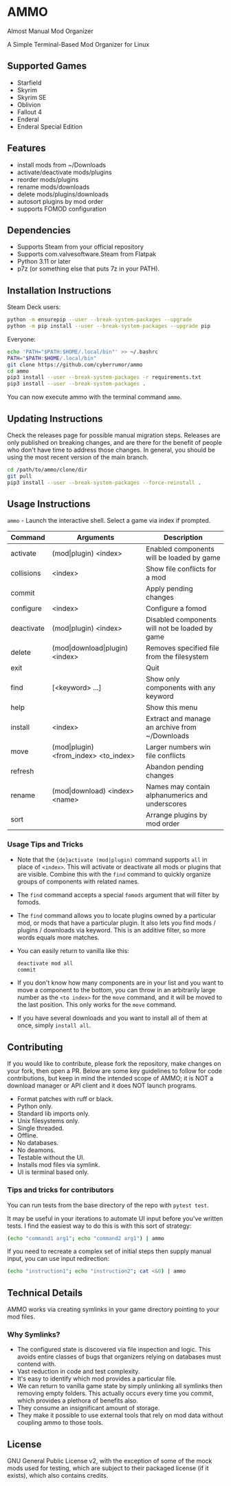 # AMMO

Almost Manual Mod Organizer

A Simple Terminal-Based Mod Organizer for Linux

## Supported Games

- Starfield
- Skyrim
- Skyrim SE
- Oblivion
- Fallout 4
- Enderal
- Enderal Special Edition

## Features

- install mods from ~/Downloads
- activate/deactivate mods/plugins
- reorder mods/plugins
- rename mods/downloads
- delete mods/plugins/downloads
- autosort plugins by mod order
- supports FOMOD configuration

## Dependencies

- Supports Steam from your official repository
- Supports com.valvesoftware.Steam from Flatpak
- Python 3.11 or later
- p7z (or something else that puts 7z in your PATH).

## Installation Instructions

Steam Deck users:

```sh
python -m ensurepip --user --break-system-packages --upgrade
python -m pip install --user --break-system-packages --upgrade pip
```

Everyone:

```sh
echo 'PATH="$PATH:$HOME/.local/bin"' >> ~/.bashrc
PATH="$PATH:$HOME/.local/bin"
git clone https://github.com/cyberrumor/ammo
cd ammo
pip3 install --user --break-system-packages -r requirements.txt
pip3 install --user --break-system-packages .
```

You can now execute ammo with the terminal command `ammo`.

## Updating Instructions

Check the releases page for possible manual migration steps.
Releases are only published on breaking changes, and are there
for the benefit of people who don't have time to address those
changes. In general, you should be using the most recent
version of the main branch.

```sh
cd /path/to/ammo/clone/dir
git pull
pip3 install --user --break-system-packages --force-reinstall .
```

## Usage Instructions

`ammo` - Launch the interactive shell. Select a game via index if prompted.

| Command     | Arguments                               | Description |
|-|-|-|
| activate    | (mod\|plugin) \<index>                  | Enabled components will be loaded by game |
| collisions  | \<index>                                | Show file conflicts for a mod |
| commit      |                                         | Apply pending changes |
| configure   | \<index>                                | Configure a fomod |
| deactivate  | (mod\|plugin) \<index>                  | Disabled components will not be loaded by game |
| delete      | (mod\|download\|plugin) \<index>        | Removes specified file from the filesystem |
| exit        |                                         | Quit |
| find        | [\<keyword> ...]                        | Show only components with any keyword |
| help        |                                         | Show this menu |
| install     | \<index>                                | Extract and manage an archive from ~/Downloads |
| move        | (mod\|plugin) \<from_index> \<to_index> | Larger numbers win file conflicts |
| refresh     |                                         | Abandon pending changes |
| rename      | (mod\|download) \<index> \<name>        | Names may contain alphanumerics and underscores |
| sort        |                                         | Arrange plugins by mod order |


### Usage Tips and Tricks

- Note that the `{de}activate (mod|plugin)` command supports `all` in place of `<index>`.
  This will activate or deactivate all mods or plugins that are visible. Combine this
  with the `find` command to quickly organize groups of components with related names.

- The `find` command accepts a special `fomods` argument that will filter by fomods.

- The `find` command allows you to locate plugins owned by a particular mod, or mods
  that have a particular plugin. It also lets you find mods / plugins / downloads via
  keyword. This is an additive filter, so more words equals more matches.

- You can easily return to vanilla like this:
  ```sh
  deactivate mod all
  commit
  ```

- If you don't know how many components are in your list and you want to move a
  component to the bottom, you can throw in an arbitrarily large number as the
  `<to index>` for the `move` command, and it will be moved to the last position.
  This only works for the `move` command.

- If you have several downloads and you want to install all of them at once, simply
  `install all`.


## Contributing

If you would like to contribute, please fork the repository, make changes on your fork, then open a PR. Below are some key guidelines to follow for code contributions, but keep in mind the intended scope of AMMO; it is NOT a download manager or API client and it does NOT launch programs.

- Format patches with ruff or black.
- Python only.
- Standard lib imports only.
- Unix filesystems only.
- Single threaded.
- Offline.
- No databases.
- No deamons.
- Testable without the UI.
- Installs mod files via symlink.
- UI is terminal based only.

### Tips and tricks for contributors

You can run tests from the base directory of the repo with `pytest test`.

It may be useful in your iterations to automate UI input before you've written
tests. I find the easiest way to do this is with this sort of strategy:

```sh
(echo "command1 arg1"; echo "command2 arg1") | ammo
```

If you need to recreate a complex set of initial steps then supply manual input,
you can use input redirection:

```sh
(echo "instruction1"; echo "instruction2"; cat <&0) | ammo
```

## Technical Details

AMMO works via creating symlinks in your game directory pointing to your mod files.

### Why Symlinks?

- The configured state is discovered via file inspection and logic. This avoids
  entire classes of bugs that organizers relying on databases must contend with.
- Vast reduction in code and test complexity.
- It's easy to identify which mod provides a particular file.
- We can return to vanilla game state by simply unlinking all symlinks then
  removing empty folders. This actually occurs every time you commit, which
  provides a plethora of benefits also.
- They consume an insignificant amount of storage.
- They make it possible to use external tools that rely on mod data without
  coupling ammo to those tools.

## License

GNU General Public License v2, with the exception of some of the mock mods used for testing,
which are subject to their packaged license (if it exists), which also contains credits.
